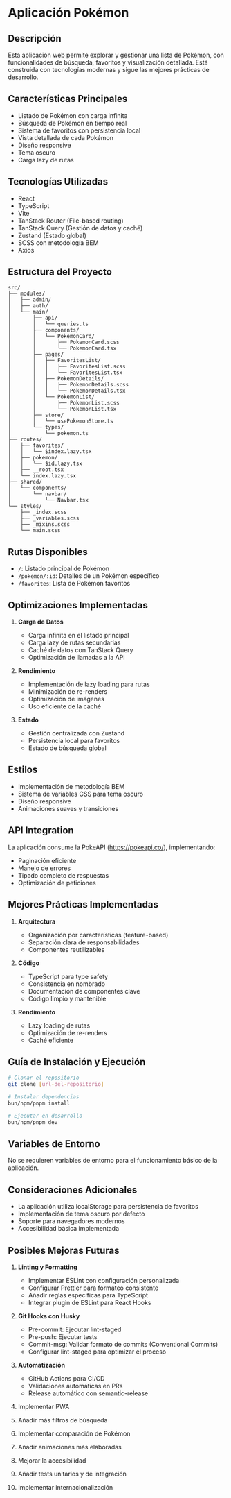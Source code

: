 # Aplicación Pokémon

## Descripción

Esta aplicación web permite explorar y gestionar una lista de Pokémon, con funcionalidades de búsqueda, favoritos y visualización detallada. Está construida con tecnologías modernas y sigue las mejores prácticas de desarrollo.

## Características Principales

- Listado de Pokémon con carga infinita
- Búsqueda de Pokémon en tiempo real
- Sistema de favoritos con persistencia local
- Vista detallada de cada Pokémon
- Diseño responsive
- Tema oscuro
- Carga lazy de rutas

## Tecnologías Utilizadas

- React
- TypeScript
- Vite
- TanStack Router (File-based routing)
- TanStack Query (Gestión de datos y caché)
- Zustand (Estado global)
- SCSS con metodología BEM
- Axios

## Estructura del Proyecto

```
src/
├── modules/
│   ├── admin/
│   ├── auth/
│   └── main/
│       ├── api/
│       │   └── queries.ts
│       ├── components/
│       │   └── PokemonCard/
│       │       ├── PokemonCard.scss
│       │       └── PokemonCard.tsx
│       ├── pages/
│       │   ├── FavoritesList/
│       │   │   ├── FavoritesList.scss
│       │   │   └── FavoritesList.tsx
│       │   ├── PokemonDetails/
│       │   │   ├── PokemonDetails.scss
│       │   │   └── PokemonDetails.tsx
│       │   └── PokemonList/
│       │       ├── PokemonList.scss
│       │       └── PokemonList.tsx
│       ├── store/
│       │   └── usePokemonStore.ts
│       └── types/
│           └── pokemon.ts
├── routes/
│   ├── favorites/
│   │   └── $index.lazy.tsx
│   ├── pokemon/
│   │   └── $id.lazy.tsx
│   ├── __root.tsx
│   └── index.lazy.tsx
├── shared/
│   └── components/
│       └── navbar/
│           └── Navbar.tsx
└── styles/
    ├── _index.scss
    ├── _variables.scss
    ├── _mixins.scss
    └── main.scss
```

## Rutas Disponibles

- `/`: Listado principal de Pokémon
- `/pokemon/:id`: Detalles de un Pokémon específico
- `/favorites`: Lista de Pokémon favoritos

## Optimizaciones Implementadas

1. **Carga de Datos**

   - Carga infinita en el listado principal
   - Carga lazy de rutas secundarias
   - Caché de datos con TanStack Query
   - Optimización de llamadas a la API

2. **Rendimiento**

   - Implementación de lazy loading para rutas
   - Minimización de re-renders
   - Optimización de imágenes
   - Uso eficiente de la caché

3. **Estado**
   - Gestión centralizada con Zustand
   - Persistencia local para favoritos
   - Estado de búsqueda global

## Estilos

- Implementación de metodología BEM
- Sistema de variables CSS para tema oscuro
- Diseño responsive
- Animaciones suaves y transiciones

## API Integration

La aplicación consume la PokeAPI (https://pokeapi.co/), implementando:

- Paginación eficiente
- Manejo de errores
- Tipado completo de respuestas
- Optimización de peticiones

## Mejores Prácticas Implementadas

1. **Arquitectura**

   - Organización por características (feature-based)
   - Separación clara de responsabilidades
   - Componentes reutilizables

2. **Código**

   - TypeScript para type safety
   - Consistencia en nombrado
   - Documentación de componentes clave
   - Código limpio y mantenible

3. **Rendimiento**
   - Lazy loading de rutas
   - Optimización de re-renders
   - Caché eficiente

## Guía de Instalación y Ejecución

```bash
# Clonar el repositorio
git clone [url-del-repositorio]

# Instalar dependencias
bun/npm/pnpm install

# Ejecutar en desarrollo
bun/npm/pnpm dev
```

## Variables de Entorno

No se requieren variables de entorno para el funcionamiento básico de la aplicación.

## Consideraciones Adicionales

- La aplicación utiliza localStorage para persistencia de favoritos
- Implementación de tema oscuro por defecto
- Soporte para navegadores modernos
- Accesibilidad básica implementada

## Posibles Mejoras Futuras

1. **Linting y Formatting**

   - Implementar ESLint con configuración personalizada
   - Configurar Prettier para formateo consistente
   - Añadir reglas específicas para TypeScript
   - Integrar plugin de ESLint para React Hooks

2. **Git Hooks con Husky**

   - Pre-commit: Ejecutar lint-staged
   - Pre-push: Ejecutar tests
   - Commit-msg: Validar formato de commits (Conventional Commits)
   - Configurar lint-staged para optimizar el proceso

3. **Automatización**

   - GitHub Actions para CI/CD
   - Validaciones automáticas en PRs
   - Release automático con semantic-release

4. Implementar PWA
5. Añadir más filtros de búsqueda
6. Implementar comparación de Pokémon
7. Añadir animaciones más elaboradas
8. Mejorar la accesibilidad
9. Añadir tests unitarios y de integración
10. Implementar internacionalización
